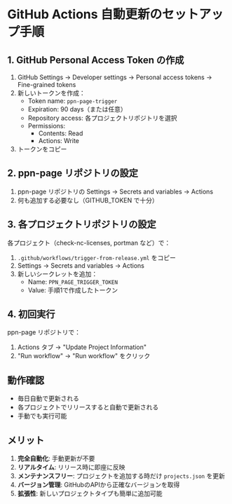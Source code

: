 # GitHub Actions 自動更新のセットアップ手順

## 1. GitHub Personal Access Token の作成

1. GitHub Settings → Developer settings → Personal access tokens → Fine-grained tokens
2. 新しいトークンを作成：
   - Token name: `ppn-page-trigger`
   - Expiration: 90 days（または任意）
   - Repository access: 各プロジェクトリポジトリを選択
   - Permissions:
     - Contents: Read
     - Actions: Write
3. トークンをコピー

## 2. ppn-page リポジトリの設定

1. ppn-page リポジトリの Settings → Secrets and variables → Actions
2. 何も追加する必要なし（GITHUB_TOKEN で十分）

## 3. 各プロジェクトリポジトリの設定

各プロジェクト（check-nc-licenses, portman など）で：

1. `.github/workflows/trigger-from-release.yml` をコピー
2. Settings → Secrets and variables → Actions
3. 新しいシークレットを追加：
   - Name: `PPN_PAGE_TRIGGER_TOKEN`
   - Value: 手順1で作成したトークン

## 4. 初回実行

ppn-page リポジトリで：
1. Actions タブ → "Update Project Information"
2. "Run workflow" → "Run workflow" をクリック

## 動作確認

- 毎日自動で更新される
- 各プロジェクトでリリースすると自動で更新される
- 手動でも実行可能

## メリット

1. **完全自動化**: 手動更新が不要
2. **リアルタイム**: リリース時に即座に反映
3. **メンテナンスフリー**: プロジェクトを追加する時だけ `projects.json` を更新
4. **バージョン管理**: GitHubのAPIから正確なバージョンを取得
5. **拡張性**: 新しいプロジェクトタイプも簡単に追加可能